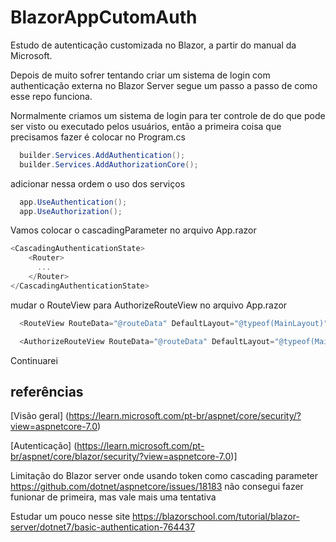 # BlazorAppCutomAuth

Estudo de autenticação customizada no Blazor, a partir do manual da Microsoft.

Depois de muito sofrer tentando criar um sistema de login com authenticação externa no Blazor Server segue um passo a passo de como esse repo funciona.

Normalmente criamos um sistema de login para ter controle de do que pode ser visto ou executado pelos usuários, então a primeira coisa que precisamos fazer é colocar no Program.cs

```C#
  builder.Services.AddAuthentication();
  builder.Services.AddAuthorizationCore();

```

adicionar nessa ordem o uso dos serviços

```C#
  app.UseAuthentication();
  app.UseAuthorization();
```
Vamos colocar o cascadingParameter no arquivo App.razor

```C#
﻿<CascadingAuthenticationState>
    <Router>
      ...
    </Router>
</CascadingAuthenticationState>
```
mudar o RouteView para AuthorizeRouteView no arquivo App.razor
```C#
  <RouteView RouteData="@routeData" DefaultLayout="@typeof(MainLayout)" />
```
```C#
  <AuthorizeRouteView RouteData="@routeData" DefaultLayout="@typeof(MainLayout)" />
```

Continuarei

## referências

[Visão geral] (https://learn.microsoft.com/pt-br/aspnet/core/security/?view=aspnetcore-7.0)

[Autenticação] (https://learn.microsoft.com/pt-br/aspnet/core/blazor/security/?view=aspnetcore-7.0)]

Limitação do Blazor server onde usando token como cascading parameter
https://github.com/dotnet/aspnetcore/issues/18183
não consegui fazer funionar de primeira, mas vale mais uma tentativa

Estudar um pouco nesse site
https://blazorschool.com/tutorial/blazor-server/dotnet7/basic-authentication-764437
